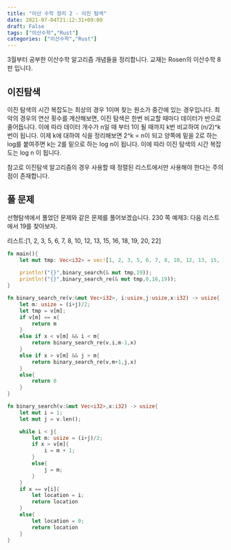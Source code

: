 ```yaml
---
title: "이산 수학 정리 2 - 이진 탐색"
date: 2021-07-04T21:12:31+09:00
draft: False
tags: ["이산수학","Rust"]
categories: ["이산수학","Rust"]
---
```


3월부터 공부한 이산수학 알고리즘 개념들을 정리합니다. 교재는 Rosen의 이산수학 8판 입니다.

## 이진탐색

이진 탐색의 시간 복잡도는 최상의 경우 1이며 찾는 원소가 중간에 있는 경우입니다. 최악의 경우의 연산 횟수를 계산해보면, 이진 탐색은 한번 비교할 때마다 데이터가 반으로 줄어듭니다. 이에 따라 데이터 개수가 n일 때 부터 1이 될 때까지 k번 비교하여 (n/2)^k 번이 됩니다. 이제 k에 대하여 식을 정리해보면 2^k = n이 되고 양쪽에 밑을 2로 하는 log를 붙여주면 k는 2를 밑으로 하는 log n이 됩니다. 이에 따라 이진 탐색의 시간 복잡도는 log n 이 됩니다.

참고로 이진탐색 알고리즘의 경우 사용할 때 정렬된 리스트에서만 사용해야 한다는 주의점이 존재합니다.

## 풀 문제

선형탐색에서 풀었던 문제와 같은 문제를 풀어보겠습니다.
230 쪽 예제3: 다음 리스트에서 19를 찾아보자.

리스트:[1, 2, 3, 5, 6, 7, 8, 10, 12, 13, 15, 16, 18, 19, 20, 22]

```Rust
fn main(){
    let mut tmp: Vec<i32> = vec![1, 2, 3, 5, 6, 7, 8, 10, 12, 13, 15, 16, 18, 19, 20, 22];
    
    println!("{}",binary_search(& mut tmp,19));
    println!("{}",binary_search_re(& mut tmp,0,16,19));
}

fn binary_search_re(v:&mut Vec<i32>, i:usize,j:usize,x:i32) -> usize{
    let m: usize = (i+j)/2;
    let tmp = v[m];
    if v[m] == x{
        return m
    }
    else if x < v[m] && i < m{
        return binary_search_re(v,i,m-1,x)
    }
    else if x > v[m] && j > m{
        return binary_search_re(v,m+1,j,x)
    }
    else{
        return 0
    }
}

fn binary_search(v:&mut Vec<i32>,x:i32) -> usize{
    let mut i = 1;
    let mut j = v.len();

    while i < j{
        let m: usize = (i+j)/2;
        if x > v[m]{
            i = m + 1;
        }
        else{
            j = m;
        }
    }
    if x == v[i]{
        let location = i;
        return location
    }
    else{
        let location = 0;
        return location
    }
}

```